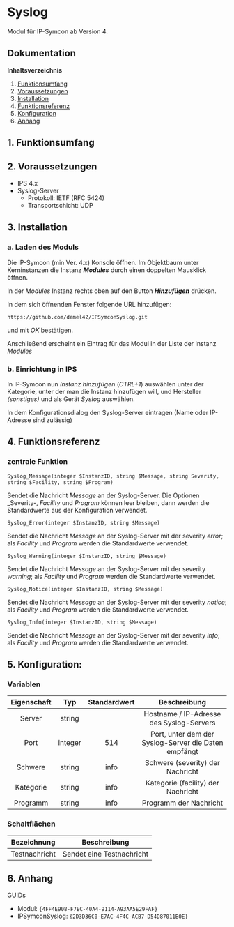 # Syslog

Modul für IP-Symcon ab Version 4.

## Dokumentation

**Inhaltsverzeichnis**

1. [Funktionsumfang](#1-funktionsumfang)
2. [Voraussetzungen](#2-voraussetzungen)
3. [Installation](#3-installation)
4. [Funktionsreferenz](#4-funktionsreferenz)
5. [Konfiguration](#5-konfiguration)
6. [Anhang](#6-anhang)

## 1. Funktionsumfang

## 2. Voraussetzungen

 - IPS 4.x
 - Syslog-Server
   - Protokoll: IETF (RFC 5424)
   - Transportschicht: UDP

## 3. Installation

### a. Laden des Moduls

Die IP-Symcon (min Ver. 4.x) Konsole öffnen. Im Objektbaum unter Kerninstanzen die Instanz __*Modules*__ durch einen doppelten Mausklick öffnen.

In der _Modules_ Instanz rechts oben auf den Button __*Hinzufügen*__ drücken.

In dem sich öffnenden Fenster folgende URL hinzufügen:

`https://github.com/demel42/IPSymconSyslog.git`

und mit _OK_ bestätigen.

Anschließend erscheint ein Eintrag für das Modul in der Liste der Instanz _Modules_

### b. Einrichtung in IPS

In IP-Symcon nun _Instanz hinzufügen_ (_CTRL+1_) auswählen unter der Kategorie, unter der man die Instanz hinzufügen will, und Hersteller _(sonstiges)_ und als Gerät _Syslog_ auswählen.

In dem Konfigurationsdialog den Syslog-Server eintragen (Name oder IP-Adresse sind zulässig)

## 4. Funktionsreferenz

### zentrale Funktion

`Syslog_Message(integer $InstanzID, string $Message, string Severity, string $Facility, string $Program)`

Sendet die Nachricht _Message_ an der Syslog-Server. Die Optionen _Severity-, _Facility_ und _Program_ können leer bleiben, dann werden die Standardwerte aus der Konfiguration verwendet.

`Syslog_Error(integer $InstanzID, string $Message)`

Sendet die Nachricht _Message_ an der Syslog-Server mit der severity _error_; als _Facility_ und _Program_ werden die Standardwerte verwendet.

`Syslog_Warning(integer $InstanzID, string $Message)`

Sendet die Nachricht _Message_ an der Syslog-Server mit der severity _warning_; als _Facility_ und _Program_ werden die Standardwerte verwendet.

`Syslog_Notice(integer $InstanzID, string $Message)`

Sendet die Nachricht _Message_ an der Syslog-Server mit der severity _notice_; als _Facility_ und _Program_ werden die Standardwerte verwendet.

`Syslog_Info(integer $InstanzID, string $Message)`

Sendet die Nachricht _Message_ an der Syslog-Server mit der severity _info_; als _Facility_ und _Program_ werden die Standardwerte verwendet.

## 5. Konfiguration:

### Variablen

| Eigenschaft               | Typ      | Standardwert | Beschreibung |
| :-----------------------: | :-----:  | :----------: | :----------------------------------------------------------------------------------------------------------: |
| Server                    | string   |              | Hostname / IP-Adresse des Syslog-Servers |
| Port                      | integer  | 514          | Port, unter dem der Syslog-Server die Daten empfängt |
| Schwere                   | string   | info         | Schwere (severity) der Nachricht |
| Kategorie                 | string   | info         | Kategorie (facility) der Nachricht |
| Programm                  | string   | info         | Programm der Nachricht |

### Schaltflächen

| Bezeichnung                  | Beschreibung |
| :--------------------------: | :------------------------------------------------: |
| Testnachricht                | Sendet eine Testnachricht |

## 6. Anhang

GUIDs

- Modul: `{4FF4E908-F7EC-40A4-9114-A93AA5E29FAF}`
- IPSymconSyslog: `{2D3D36C0-E7AC-4F4C-ACB7-D54D87011B0E}`
